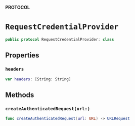 **PROTOCOL**

# `RequestCredentialProvider`

```swift
public protocol RequestCredentialProvider: class
```

## Properties
### `headers`

```swift
var headers: [String: String]
```

## Methods
### `createAuthenticatedRequest(url:)`

```swift
func createAuthenticatedRequest(url: URL) -> URLRequest
```
